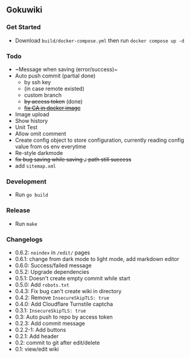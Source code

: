## Gokuwiki

### Get Started
- Download `build/docker-compose.yml` then run `docker compose up -d`

### Todo
- ~Message when saving (error/success)~
- Auto push commit (partial done)
  - by ssh key
  - (in case remote existed)
  - custom branch
  - ~~by access token~~ (done)
  - ~~[fix CA in docker image](https://stackoverflow.com/questions/64462922/docker-multi-stage-build-go-image-x509-certificate-signed-by-unknown-authorit)~~
- Image upload
- Show history
- Unit Test
- Allow omit comment
- Create config object to store configuration, currently reading config value from os env everytime
- Re-style darkmode
- ~~fix bug saving while saving `/` path still success~~
- add `sitemap.xml`

### Development
- Run `go build`

### Release
- Run `make`

### Changelogs
- 0.6.2: `noindex` in `/edit/` pages
- 0.6.1: change from dark mode to light mode, add markdown editor
- 0.6.0: Success/failed message
- 0.5.2: Upgrade dependencies
- 0.5.1: Doesn't create empty commit while start
- 0.5.0: Add `robots.txt`
- 0.4.3: Fix bug can't create wiki in directory
- 0.4.2: Remove `InsecureSkipTLS: true`
- 0.4.0: Add Cloudflare Turnstile captcha
- 0.3.1: `InsecureSkipTLS: true`
- 0.3: Auto push to repo by access token
- 0.2.3: Add commit message
- 0.2.2-1: Add buttons
- 0.2.1: Add header
- 0.2: commit to git after edit/delete
- 0.1: view/edit wiki

